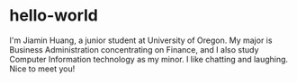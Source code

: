 # hello-world

I'm Jiamin Huang, a junior student at University of Oregon. My major is Business Administration concentrating on Finance, and I also study Computer Information technology as my minor. I like chatting and laughing. Nice to meet you!
